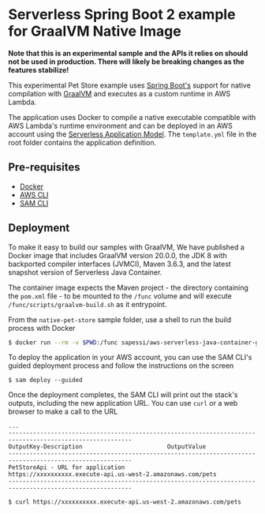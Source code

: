 # Serverless Spring Boot 2 example for GraalVM Native Image
**Note that this is an experimental sample and the APIs it relies on should not be used in production. There will likely be breaking changes as the features stabilize!**

This experimental Pet Store example uses [Spring Boot's](https://projects.spring.io/spring-boot/) support for native compilation with [GraalVM](https://www.graalvm.org/) and executes as a custom runtime in AWS Lambda.

The application uses Docker to compile a native executable compatible with AWS Lambda's runtime environment and can be deployed in an AWS account using the [Serverless Application Model](https://github.com/awslabs/serverless-application-model). The `template.yml` file in the root folder contains the application definition.

## Pre-requisites
* [Docker](https://www.docker.com/)
* [AWS CLI](https://aws.amazon.com/cli/)
* [SAM CLI](https://github.com/awslabs/aws-sam-cli)

## Deployment
To make it easy to build our samples with GraalVM, We have published a Docker image that includes GraalVM version 20.0.0, the JDK 8 with backported compiler interfaces (JVMCI), Maven 3.6.3, and the latest snapshot version of Serverless Java Container.

The container image expects the Maven project - the directory containing the `pom.xml` file - to be mounted to the `/func` volume and will execute `/func/scripts/graalvm-build.sh` as it entrypoint.

From the `native-pet-store` sample folder, use a shell to run the build process with Docker
```bash
$ docker run --rm -v $PWD:/func sapessi/aws-serverless-java-container-graalvm-build
```

To deploy the application in your AWS account, you can use the SAM CLI's guided deployment process and follow the instructions on the screen

```
$ sam deploy --guided
```

Once the deployment completes, the SAM CLI will print out the stack's outputs, including the new application URL. You can use `curl` or a web browser to make a call to the URL

```
...
---------------------------------------------------------------------------------------------------------
OutputKey-Description                        OutputValue
---------------------------------------------------------------------------------------------------------
PetStoreApi - URL for application            https://xxxxxxxxxx.execute-api.us-west-2.amazonaws.com/pets
---------------------------------------------------------------------------------------------------------

$ curl https://xxxxxxxxxx.execute-api.us-west-2.amazonaws.com/pets
```